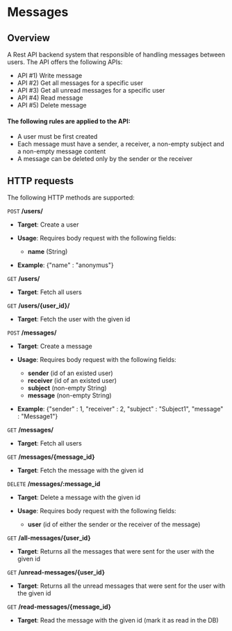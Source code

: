 # Messages

## Overview
A Rest API backend system that responsible of handling messages between users.
The API offers the following APIs:

* API #1) Write message
* API #2) Get all messages for a specific user
* API #3) Get all unread messages for a specific user
* API #4) Read message
* API #5) Delete message

#### The following rules are applied to the API:
* A user must be first created
* Each message must have a sender, a receiver, a non-empty subject and a non-empty message content
* A message can be deleted only by the sender or the receiver

## HTTP requests
The following HTTP methods are supported:

```POST``` **/users/**

  * **Target**: Create a user

  * **Usage**: Requires body request with the following fields: 
    - **name** (String)
    
  * **Example**:
    {"name" : "anonymus"}

```GET``` **/users/**

  * **Target**: Fetch all users

```GET``` **/users/{user_id}/**

  * **Target**: Fetch the user with the given id

```POST``` **/messages/**

  * **Target**: Create a message

  * **Usage**: Requires body request with the following fields: 
    - **sender** (id of an existed user)
    - **receiver** (id of an existed user)
    - **subject** (non-empty String)
    - **message** (non-empty String)
  
  * **Example**:
    {"sender" : 1, "receiver" : 2, "subject" : "Subject1", "message" : "Message1"}
    
```GET``` **/messages/**

  * **Target**: Fetch all users
  
```GET``` **/messages/{message_id}**

  * **Target**: Fetch the message with the given id
  
```DELETE``` **/messages/:message_id**

  * **Target**: Delete a message with the given id
  
  * **Usage**: Requires body request with the following fields: 
    - **user** (id of either the sender or the receiver of the message)
    
```GET``` **/all-messages/{user_id}**

  * **Target**: Returns all the messages that were sent for the user with the given id

```GET``` **/unread-messages/{user_id}**

  * **Target**: Returns all the unread messages that were sent for the user with the given id

```GET``` **/read-messages/{message_id}**

  * **Target**: Read the message with the given id (mark it as read in the DB)

  
    





